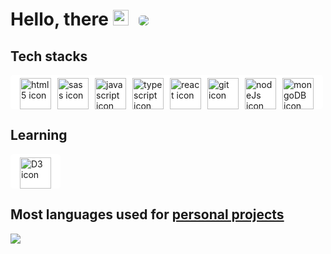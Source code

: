 <h1 > Hello, there <img src="https://media.giphy.com/media/hvRJCLFzcasrR4ia7z/giphy.gif"  width="25px">   
<span style="margin-left:10px;">
<a href="#">
    <img style="border-radius:5px;" src="https://estruyf-github.azurewebsites.net/api/VisitorHit?user=a331998513&repo=github-visitors-badge&countColorcountColor&countColor=%237B1E7A" >
</a>
</span>
</h1>

## Tech stacks
<p align="left" style="background-color:white; max-width:fit-content;display:flex; border-radius:5px;padding:5px 10px 0;">
  <a href="#" style="margin:0 5px"><img src="https://cdn.svgporn.com/logos/html-5.svg" alt="html5 icon" width="50" height="50"></a>
  <a href="#" style="margin:0 5px"><img src="https://cdn.svgporn.com/logos/sass.svg" alt="sass icon" width="50" height="50"></a>
  <a href="#" style="margin:0 5px"><img src="https://cdn.svgporn.com/logos/javascript.svg" alt="javascript icon" width="50" height="50"></a>
  <a href="#" style="margin:0 5px"><img src="https://cdn.svgporn.com/logos/typescript-icon.svg" alt="typescript icon" width="50" height="50"></a>
  <a href="#" style="margin:0 5px"><img src="https://cdn.svgporn.com/logos/react.svg" alt="react icon" width="50" height="50"></a>
  <a href="#" style="margin:0 5px"><img src="https://git-scm.com/images/logos/downloads/Git-Icon-White.png" alt="git icon" width="50" height="50"></a>
  <a href="#" style="margin:0 5px"><img src="https://cdn.svgporn.com/logos/nodejs.svg" alt="nodeJs icon" width="50" height="50"></a>
  <a href="#" style="margin:0 5px"><img src="https://miro.medium.com/max/620/1*77jUu8XXo2IuA-G5YB444A.png" alt="mongoDB icon" width="50" height="50"></a>
</p>

## Learning
<p align="left" style="background-color:white; max-width:fit-content;display:flex; border-radius:5px;padding:5px 10px 0;">
    <a href="#" style="margin:0 5px"><img src="https://cdn.svgporn.com/logos/d3.svg" alt="D3 icon" width="50" height="50"></a>
</p>

<h2> Most languages used for <a href="https://github.com/a331998513/projects" target="_blank" rel="nofollow noreferrer noopener">personal projects</a></h2>
<p align="left">
  <a href="https://github.com/a331998513/projects">
    <img align="center" src="https://github-readme-stats.vercel.app/api/top-langs/?username=a331998513" />
  </a>
  <br/>
  <br/>
</p>





